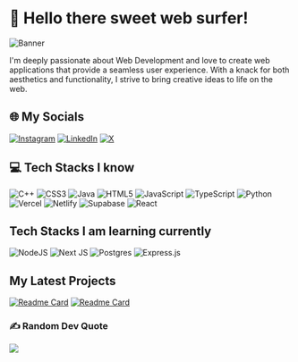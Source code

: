 # 👋 Hello there sweet web surfer!
![Banner](https://media.licdn.com/dms/image/D5616AQH48KaOcSHbtw/profile-displaybackgroundimage-shrink_350_1400/0/1693997721394?e=1717027200&v=beta&t=sAOHRodUXgBRDWFHYGjMtGMlbo7Vxl6GDE6tssa2bgc)

I'm deeply passionate about Web Development and love to create web applications that provide a seamless user experience. With a knack for both aesthetics and functionality, I strive to bring creative ideas to life on the web.


## 🌐 My Socials
[![Instagram](https://img.shields.io/badge/Instagram-%23E4405F.svg?logo=Instagram&logoColor=white)](https://instagram.com/soumyabrata_banik) [![LinkedIn](https://img.shields.io/badge/LinkedIn-%230077B5.svg?logo=linkedin&logoColor=white)](https://linkedin.com/in/soumyabrata-banik-023234270) [![X](https://img.shields.io/badge/X-black.svg?logo=X&logoColor=white)](https://x.com/Soumyabrata2002) 


## 💻 Tech Stacks I know
![C++](https://img.shields.io/badge/c++-%2300599C.svg?style=for-the-badge&logo=c%2B%2B&logoColor=white) ![CSS3](https://img.shields.io/badge/css3-%231572B6.svg?style=for-the-badge&logo=css3&logoColor=white) ![Java](https://img.shields.io/badge/java-%23ED8B00.svg?style=for-the-badge&logo=openjdk&logoColor=white) ![HTML5](https://img.shields.io/badge/html5-%23E34F26.svg?style=for-the-badge&logo=html5&logoColor=white) ![JavaScript](https://img.shields.io/badge/javascript-%23323330.svg?style=for-the-badge&logo=javascript&logoColor=%23F7DF1E) ![TypeScript](https://img.shields.io/badge/typescript-%23007ACC.svg?style=for-the-badge&logo=typescript&logoColor=white) ![Python](https://img.shields.io/badge/python-3670A0?style=for-the-badge&logo=python&logoColor=ffdd54) ![Vercel](https://img.shields.io/badge/vercel-%23000000.svg?style=for-the-badge&logo=vercel&logoColor=white) ![Netlify](https://img.shields.io/badge/netlify-%23000000.svg?style=for-the-badge&logo=netlify&logoColor=#00C7B7) ![Supabase](https://img.shields.io/badge/Supabase-3ECF8E?style=for-the-badge&logo=supabase&logoColor=white) ![React](https://img.shields.io/badge/react-%2320232a.svg?style=for-the-badge&logo=react&logoColor=%2361DAFB) 


## Tech Stacks I am learning currently
![NodeJS](https://img.shields.io/badge/node.js-6DA55F?style=for-the-badge&logo=node.js&logoColor=white) ![Next JS](https://img.shields.io/badge/Next-black?style=for-the-badge&logo=next.js&logoColor=white) ![Postgres](https://img.shields.io/badge/postgres-%23316192.svg?style=for-the-badge&logo=postgresql&logoColor=white) ![Express.js](https://img.shields.io/badge/express.js-%23404d59.svg?style=for-the-badge&logo=express&logoColor=%2361DAFB)


## My Latest Projects

[![Readme Card](https://github-readme-stats.vercel.app/api/pin/?username=SoumyabrataBanik&repo=YourFoodies&theme=github_dark)](https://github.com/SoumyabrataBanik/YourFoodies) [![Readme Card](https://github-readme-stats.vercel.app/api/pin/?username=SoumyabrataBanik&repo=Wild-Oasis&theme=github_dark)](https://github.com/SoumyabrataBanik/Wild-Oasis)


### ✍️ Random Dev Quote
![](https://quotes-github-readme.vercel.app/api?type=horizontal&theme=radical)
